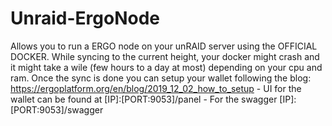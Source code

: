 # Unraid-ErgoNode
Allows you to run a ERGO node on your unRAID server using the OFFICIAL DOCKER.  While syncing to the current height, your docker might crash  and it might take a wile (few hours to a day at most) depending  on your cpu and ram.   Once the sync is done you can setup your wallet following the blog: https://ergoplatform.org/en/blog/2019_12_02_how_to_setup - UI for the wallet can be found at [IP]:[PORT:9053]/panel - For the swagger [IP]:[PORT:9053]/swagger
